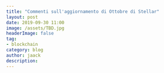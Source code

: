 ```yaml
---
title: "Commenti sull'aggiornamento di Ottobre di Stellar"
layout: post
date: 2019-09-30 11:00
image: /assets/TBD.jpg
headerImage: false
tag:
- blockchain
category: blog
author: jaack
description: 
---
```

